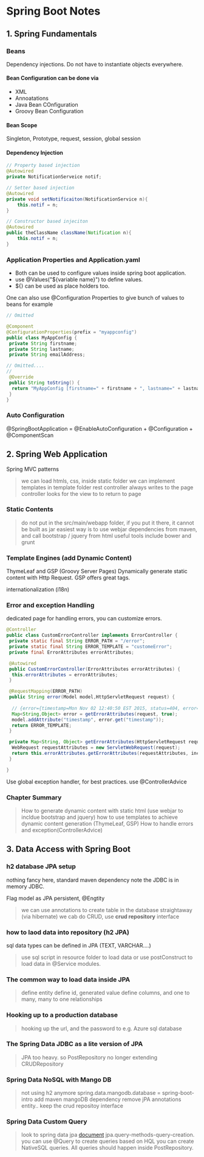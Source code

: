 # Spring Boot Notes

## 1. Spring Fundamentals

### Beans

Dependency injections. Do not have to instantiate objects everywhere.

#### Bean Configuration can be done via

+ XML
+ Annoatations
+ Java Bean COnfiguration
+ Groovy Bean Configuration

#### Bean Scope

Singleton, Prototype, request, session, global session

#### Dependency Injection

```java
// Property based injection
@Autowired
private NotificationServeice notif;

// Setter based injection
@Autowired
private void setNotificaiton(NotificationService n){
    this.notif = n;
}

// Constructor based injeciton
@Autowired
public theClassName className(Notification n){
    this.notif = n;
}
```

### Application Properties and Application.yaml

+ Both can be used to configure values inside spring boot application.
+ use @Values("${variable name}") to define values.
+ ${} can be used as place holders too.

One can also use @Configuration Properties to give bunch of values to beans
for example

```java
// Omitted

@Component
@ConfigurationProperties(prefix = "myappconfig")
public class MyAppConfig {
 private String firstname;
 private String lastname;
 private String emailAddress;

// Omitted....
//
 @Override
 public String toString() {
  return "MyAppConfig [firstname=" + firstname + ", lastname=" + lastname + ", emailAddress=" + emailAddress + "]";
 }
}

```

### Auto Configuration

@SpringBootApplication =  @EnableAutoConfiguration + @Configuration + @ComponentScan

## 2. Spring Web Application

Spring MVC patterns
> we can load htmls, css, inside static folder
> we can implement templates in template folder
> rest controller always writes to the page
> controller looks for the view to to return to page

### Static Contents

> do not put in the src/main/webapp folder, if you put it there, it cannot be built as jar
> easiest way is to use webjar dependencies from maven, and call bootstrap / jquery from html
> useful tools include bower and grunt

### Template Engines (add Dynamic Content)

ThymeLeaf and GSP (Groovy Server Pages)
Dynamically generate static content with Http Request.
GSP offers great tags.

internationalization (i18n)

### Error and exception Handling

dedicated page for handling errors, you can customize errors.

```java
@Controller
public class CustomErrorController implements ErrorController {
 private static final String ERROR_PATH = "/error";
 private static final String ERROR_TEMPLATE = "customeError";
 private final ErrorAttributes errorAttributes;

 @Autowired
 public CustomErrorController(ErrorAttributes errorAttributes) {
  this.errorAttributes = errorAttributes;
 }

 @RequestMapping(ERROR_PATH)
 public String error(Model model,HttpServletRequest request) {
  
  // {error={timestamp=Mon Nov 02 12:40:50 EST 2015, status=404, error=Not Found, message=No message available, path=/foo}}
  Map<String,Object> error = getErrorAttributes(request, true);
  model.addAttribute("timestamp", error.get("timestamp"));
  return ERROR_TEMPLATE;
 }

 private Map<String, Object> getErrorAttributes(HttpServletRequest request, boolean includeStackTrace) {
  WebRequest requestAttributes = new ServletWebRequest(request);
  return this.errorAttributes.getErrorAttributes(requestAttributes, includeStackTrace);
 }

}
```

Use global exception handler, for best practices. use @ControllerAdvice

### Chapter Summary

> How to generate dynamic content with static html (use webjar to incldue bootstrap and jquery)
> how to use templates to achieve dynamic content generation (ThymeLeaf, GSP)
> How to handle errors and exception(ControllerAdvice)

## 3. Data Access with Spring Boot

### h2 database JPA setup

nothing fancy here, standard maven dependency
note the JDBC is in memory JDBC.

Flag model as JPA persistent, @Engtity
> we can use annotations to create table in the database straightaway (via hibernate)
> we cab do CRUD, use **crud repository** interface

### how to laod data into repository (h2 JPA)

sql data types can be defined in JPA (TEXT, VARCHAR....)
> use sql script in resource folder to load data
> or use postConstruct to load data in @Service modules.

### The common way to load data inside JPA

> define entity
> define id, generated value
> define columns, and one to many, many to one relationships

### Hooking up to a production database

> hooking up the url, and the password to e.g. Azure sql database

### The Spring Data JDBC as a lite version of JPA

> JPA too heavy.
> so PostRepository no longer extending CRUDRepository

### Spring Data NoSQL with Mango DB

> not using h2 anymore
> spring.data.mangodb.database = spring-boot-intro
> add maven mangoDB dependency
> remove jPA annotations entity..
> keep the crud repositoy interface

### Spring Data Custom Query

> look to spring data jpa [document](https://docs.spring.io/spring-data/jpa/docs/current/reference/html/#reference)
> jpa.query-methods-query-creation.
> you can use @Query to create queries based on HQL
> you can create NativeSQL queries.
> All queries should happen inside PostRepository.
